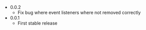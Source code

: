 * 0.0.2
    * Fix bug where event listeners where not removed correctly
* 0.0.1
    * First stable release